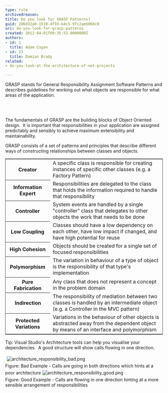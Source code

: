 ```yaml
---
type: rule
archivedreason: 
title: Do you look for GRASP Patterns?
guid: 206d32a0-1510-4f93-b4c5-9fc2ae6068c0
uri: do-you-look-for-grasp-patterns
created: 2012-04-01T09:35:53.0000000Z
authors:
- id: 1
  title: Adam Cogan
- id: 23
  title: Damian Brady
related:
- do-you-look-at-the-architecture-of-net-projects

---
```



<p><span lang="EN-AU">GRASP stands for General Responsibility Assignment Software Patterns and describes guidelines for working out what objects are responsible for what areas of the application.</span></p>
<br><excerpt class='endintro'></excerpt><br>
<p>​The fundamentals of GRASP are the <span lang="EN-AU">building blocks of Object Oriented design.&#160; It is important that r<span lang="EN-AU">esponsibilities in your application are assigned predictably and sensibly to achieve maximum extensibility and maintainability.</span></span></p>
<p><span lang="EN-AU">GRASP consists of a set of&#160;patterns and principles that describe different ways of constructing relationships between classes and objects.</span></p>
<p><span lang="EN-AU"></span></p>
<table style="border-width&#58;1px;border-style&#58;solid;border-color&#58;rgb(68, 68, 68);"><tbody><tr><th style="padding-right&#58;10px;">Creator</th>
<td>A specific class is responsible for creating instances of specific other classes (e.g. a Factory Pattern)</td></tr>
<tr><th style="padding-right&#58;10px;">​Information Expert</th>
<td>Responsibilities are delegated to the class that holds the information required to handle that responsibility​</td></tr>
<tr><th style="padding-right&#58;10px;">​Controller</th>
<td>​System events are handled by a single &quot;controller&quot; class that delegates to other objects the work that needs to be done</td></tr>
<tr><th style="padding-right&#58;10px;">​Low Coupling </th>
<td>Classes should have a low dependency on each other, have low impact if changed, and ​have high potential for reuse</td></tr>
<tr><th style="padding-right&#58;10px;">​High Cohesion</th>
<td>​Objects should be created for a single set of focused responsibilities</td></tr>
<tr><th style="padding-right&#58;10px;">​Polymorphism</th>
<td>​The variation in behaviour of a type of object is the responsibility of that type's implementation</td></tr>
<tr><th style="padding-right&#58;10px;">​Pure Fabrication</th>
<td>​Any class that does not represent a concept in the problem domain</td></tr>
<tr><th>​Indirection</th>
<td>​The responsibility of mediation between two classes is handled by an intermediate object (e.g. a Controller in the MVC pattern)</td></tr>
<tr><th style="padding-right&#58;10px;">​Protected Variations</th>
<td>​Variations in the behaviour of other objects is abstracted away from the dependent object by means of an interface and polymorphism</td></tr></tbody></table>
<p></p>
<p>Tip&#58; Visual Studio's Architecture tools can help you visualise your dependencies.&#160; A good structure will show calls flowing in one direction.</p>
<p><img src="/SoftwareDevelopment/RulestobetterArchitectureandCodeReview/PublishingImages/architecture_responsibility_bad.png" alt="architecture_responsibility_bad.png" style="margin&#58;5px;" /><br><span class="ssw-rteStyle-FigureBad">Figure&#58; Bad Example - Calls are going in both directions which hints at a poor architecture</span><img src="/SoftwareDevelopment/RulestobetterArchitectureandCodeReview/PublishingImages/architecture_responsibility_good.png" alt="architecture_responsibility_good.png" style="margin&#58;5px;" /><br><span class="ssw-rteStyle-FigureGood">Figure&#58; Good Example -&#160;Calls&#160;are flowing in one direction hinting at a more sensible&#160;arrangement of responsibilities</span></p>


